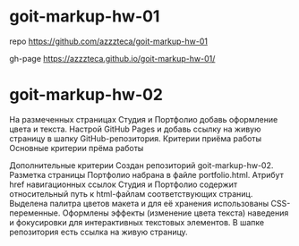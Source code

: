 # goit-markup-hw-01

repo 
https://github.com/azzzteca/goit-markup-hw-01

gh-page
https://azzzteca.github.io/goit-markup-hw-01/




# goit-markup-hw-02



На размеченных страницах Студия и Портфолио добавь оформление цвета и текста.
Настрой GitHub Pages и добавь ссылку на живую страницу в шапку GitHub-репозитория.
Критерии приёма работы
Основные критерии прёма работы

Дополнительные критерии
Создан репозиторий goit-markup-hw-02.
Разметка страницы Портфолио набрана в файле portfolio.html.
Атрибут href навигационных ссылок Студия и Портфолио содержит относительный путь к html-файлам соответствующих страниц.
Выделена палитра цветов макета и для её хранения использованы CSS-переменные.
Оформлены эффекты (изменение цвета текста) наведения и фокусировки для интерактивных текстовых элементов.
В шапке репозитория есть ссылка на живую страницу.